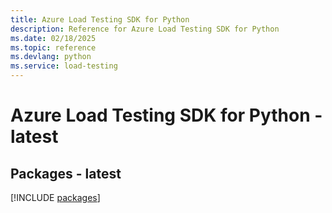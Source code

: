 ```yaml
---
title: Azure Load Testing SDK for Python
description: Reference for Azure Load Testing SDK for Python
ms.date: 02/18/2025
ms.topic: reference
ms.devlang: python
ms.service: load-testing
---
```

# Azure Load Testing SDK for Python - latest

## Packages - latest
[!INCLUDE [packages](load-testing-index.md)]